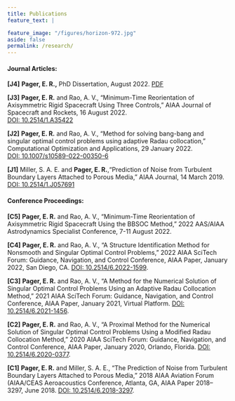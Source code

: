 ```yaml
---
title: Publications
feature_text: |

feature_image: "/figures/horizon-972.jpg"
aside: false
permalink: /research/
---
```


#### Journal Articles:

**[J4]** **Pager, E. R.,** PhD Dissertation, August 2022. 
[PDF](https://www.proquest.com/openview/e4109909ea34715e108e8a7bad9d74de/1.pdf?pq-origsite=gscholar&cbl=18750&diss=y)


**[J3]** **Pager, E. R.** and Rao, A. V., “Minimum-Time Reorientation of Axisymmetric Rigid Spacecraft Using Three Controls,” AIAA Journal of Spacecraft and Rockets, 16 August 2022. \
[DOI: 10.2514/1.A35422](https://doi.org/10.2514/1.A35422)

**[J2]** **Pager, E. R.** and Rao, A. V., “Method for solving bang-bang and singular optimal control problems using adaptive Radau collocation,” Computational Optimization and Applications, 29 January 2022. \
 [DOI: 10.1007/s10589-022-00350-6](https://doi.org/10.1007/s10589-022-00350-6)

**[J1]** Miller, S. A. E. and **Pager, E. R.**,“Prediction of Noise from Turbulent Boundary Layers Attached to Porous
Media,” AIAA Journal, 14 March 2019. \
 [DOI: 10.2514/1.J057691](https://arc.aiaa.org/doi/10.2514/1.J057691)

#### Conference Proceedings:

**[C5]** **Pager, E. R.** and Rao, A. V., “Minimum-Time Reorientation of Axisymmetric Rigid Spacecraft Using the BBSOC Method,” 2022 AAS/AIAA Astrodynamics Specialist Conference, 7-11 August 2022. 

**[C4]** **Pager, E. R.** and Rao, A. V., “A Structure Identification Method for Nonsmooth and Singular Optimal Control Problems,” 2022 AIAA SciTech Forum: Guidance, Navigation, and Control Conference, AIAA
Paper, January 2022, San Diego, CA. [DOI: 10.2514/6.2022-1599](https://doi.org/10.2514/6.2022-1599).

**[C3]** **Pager, E. R.** and Rao, A. V., “A Method for the Numerical Solution of Singular Optimal Control Problems
Using an Adaptive Radau Collocation Method,” 2021 AIAA SciTech Forum: Guidance, Navigation, and Control Conference, AIAA
Paper, January 2021, Virtual Platform. [DOI: 10.2514/6.2021-1456](https://arc.aiaa.org/doi/10.2514/6.2021-1456).

**[C2]** **Pager, E. R.** and Rao, A. V., “A Proximal Method for the Numerical Solution of Singular Optimal Control
Problems Using a Modified Radau Collocation Method,” 2020 AIAA SciTech Forum: Guidance, Navigation, and Control Conference,
AIAA Paper, January 2020, Orlando, Florida. [DOI: 10.2514/6.2020-0377](https://arc.aiaa.org/doi/10.2514/6.2020-0377).

**[C1]** **Pager, E. R.** and Miller, S. A. E., “The Prediction of Noise from Turbulent Boundary Layers Attached to Porous
Media,” 2018 AIAA Aviation Forum (AIAA/CEAS Aeroacoustics Conference, Atlanta, GA, AIAA Paper 2018–
3297, June 2018. [DOI: 10.2514/6.2018-3297](https://arc.aiaa.org/doi/10.2514/6.2018-3297).

